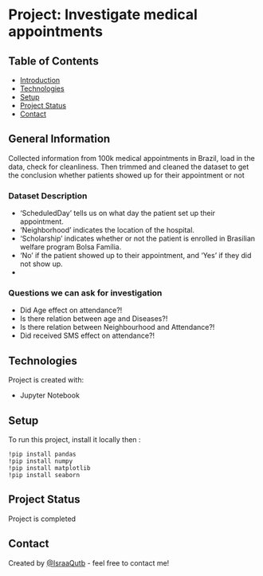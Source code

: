 # Project: Investigate medical appointments
## Table of Contents
* [Introduction](#introduction)
* [Technologies](#technologies)
* [Setup](#setup)
* [Project Status](#project-status)
* [Contact](#contact)


## General Information
Collected information from 100k medical appointments in Brazil, load in the data, check for cleanliness. Then trimmed and cleaned the dataset to get the conclusion whether patients showed up for their appointment or not

### Dataset Description
 * ‘ScheduledDay’ tells us on what day the patient set up their appointment.
 * ‘Neighborhood’ indicates the location of the hospital.
 * ‘Scholarship’ indicates whether or not the patient is enrolled in Brasilian welfare program Bolsa Família.
 * ‘No’ if the patient showed up to their appointment, and ‘Yes’ if they did not show up.
 * 
### Questions we can ask for investigation
* Did Age effect on attendance?!
* Is there relation between age and Diseases?!
* Is there relation between Neighbourhood and Attendance?!
* Did received SMS effect on attendance?!

## Technologies
Project is created with:
* Jupyter Notebook

## Setup
To run this project, install it locally then :

```
!pip install pandas 
!pip install numpy 
!pip install matplotlib 
!pip install seaborn 

```
## Project Status
Project is completed 

## Contact
Created by [@IsraaQutb](https://github.com/IsraaQutb) - feel free to contact me!

